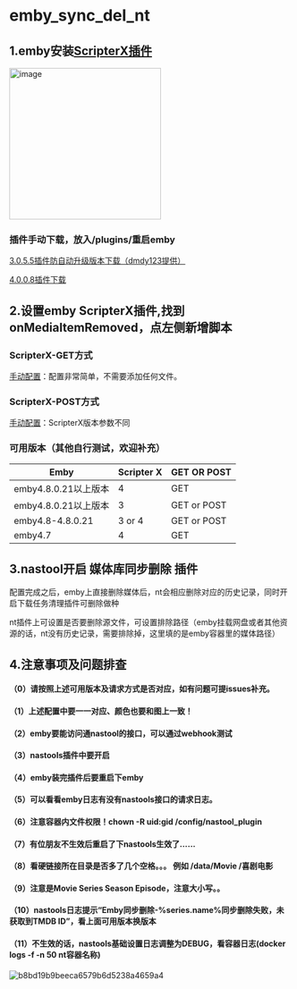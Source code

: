 # emby_sync_del_nt

## 1.emby安装[ScripterX插件](https://github.com/AnthonyMusgrove/Emby-ScripterX)

<img width="271" alt="image" src="https://user-images.githubusercontent.com/54088512/227704280-0238b261-c0f4-4676-8acb-71c586ad4695.png">

### 插件手动下载，放入/plugins/重启emby
[3.0.5.5插件防自动升级版本下载（dmdy123提供）](https://github.com/thsrite/emby_sync_del_nt/raw/main/ScripterX3/EmbyScripterX.dll)

[4.0.0.8插件下载](https://github.com/thsrite/emby_sync_del_nt/raw/main/ScripterX4/EmbyScripterX.dll)

## 2.设置emby ScripterX插件,找到onMediaItemRemoved，点左侧新增脚本
### ScripterX-GET方式
[手动配置](https://github.com/thsrite/emby_sync_del_nt/blob/main/ScripterX-GET.md)：配置非常简单，不需要添加任何文件。

[//]: # (懒人配置，下载[GET配置文件]&#40;https://github.com/thsrite/emby_sync_del_nt/raw/main/ScripterX_config_GET/EmbyScripterX.xml&#41;直接覆盖/plugins/configurations/EmbyScripterX.xml)

### ScripterX-POST方式
[手动配置](https://github.com/thsrite/emby_sync_del_nt/blob/main/ScripterX-POST.md)：ScripterX版本参数不同

[//]: # (懒人配置，下载[POST配置文件]&#40;https://github.com/thsrite/emby_sync_del_nt/raw/main/ScripterX_config_POST/EmbyScripterX.xml&#41;直接覆盖/plugins/configurations/EmbyScripterX.xml)

### 可用版本（其他自行测试，欢迎补充）
| Emby                 | Scripter X | GET OR POST |
|----------------------|------------|-------------|
| emby4.8.0.21以上版本 | 4          | GET         |
| emby4.8.0.21以上版本 | 3          | GET or POST |
| emby4.8-4.8.0.21     | 3 or 4     | GET or POST |
| emby4.7              | 4          | GET  |

## 3.nastool开启 媒体库同步删除 插件

配置完成之后，emby上直接删除媒体后，nt会相应删除对应的历史记录，同时开启下载任务清理插件可删除做种

nt插件上可设置是否要删除源文件，可设置排除路径（emby挂载网盘或者其他资源的话，nt没有历史记录，需要排除掉，这里填的是emby容器里的媒体路径）

## 4.注意事项及问题排查
#### （0）请按照上述可用版本及请求方式是否对应，如有问题可提issues补充。
#### （1）上述配置中要一一对应、颜色也要和图上一致！
#### （2）emby要能访问通nastool的接口，可以通过webhook测试
#### （3）nastools插件中要开启
#### （4）emby装完插件后要重启下emby
#### （5）可以看看emby日志有没有nastools接口的请求日志。
#### （6）注意容器内文件权限！chown -R uid:gid /config/nastool_plugin
#### （7）有位朋友不生效后重启了下nastools生效了……
#### （8）看硬链接所在目录是否多了几个空格。。。  例如 /data/Movie          /喜剧电影
#### （9）注意是Movie Series Season Episode，注意大小写。。
#### （10）nastools日志提示“Emby同步删除-%series.name%同步删除失败，未获取到TMDB ID”，看上面可用版本换版本
#### （11）不生效的话，nastools基础设置日志调整为DEBUG，看容器日志(docker logs -f -n 50 nt容器名称)
![b8bd19b9beeca6579b6d5238a4659a4](https://user-images.githubusercontent.com/54088512/228716464-964ca745-3a1f-47c4-ac9f-250306d11714.jpg)
